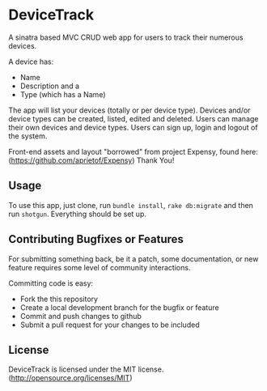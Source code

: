 # DeviceTrack

A sinatra based MVC CRUD web app for users to track their numerous devices.

A device has:

* Name
* Description and a
* Type (which has a Name)

The app will list your devices (totally or per device type). Devices and/or device types can be created, listed, edited and deleted. Users can manage their own devices and device types. Users can sign up, login and logout of the system.

Front-end assets and layout "borrowed" from project Expensy, found here: (https://github.com/aprietof/Expensy) Thank You!

## Usage

To use this app, just clone, run `bundle install`, `rake db:migrate` and then run `shotgun`.
Everything should be set up.

## Contributing Bugfixes or Features

For submitting something back, be it a patch, some documentation, or new feature requires some level of
community interactions.

Committing code is easy:

- Fork the this repository
- Create a local development branch for the bugfix or feature
- Commit and push changes to github
- Submit a pull request for your changes to be included

## License
DeviceTrack is licensed under the MIT license. (http://opensource.org/licenses/MIT)
